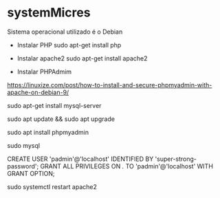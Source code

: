 # systemMicres

Sistema operacional utilizado é o Debian

* Instalar PHP
sudo apt-get install php

* Instalar apache2
sudo apt-get install apache2

* Instalar PHPAdmim

https://linuxize.com/post/how-to-install-and-secure-phpmyadmin-with-apache-on-debian-9/

sudo apt-get install mysql-server

sudo apt update && sudo apt upgrade

sudo apt install phpmyadmin

sudo mysql

CREATE USER 'padmin'@'localhost' IDENTIFIED BY 'super-strong-password';
GRANT ALL PRIVILEGES ON *.* TO 'padmin'@'localhost' WITH GRANT OPTION;

sudo systemctl restart apache2
